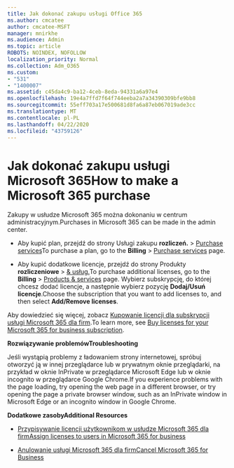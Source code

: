 ```yaml
---
title: Jak dokonać zakupu usługi Office 365
ms.author: cmcatee
author: cmcatee-MSFT
manager: mnirkhe
ms.audience: Admin
ms.topic: article
ROBOTS: NOINDEX, NOFOLLOW
localization_priority: Normal
ms.collection: Adm_O365
ms.custom:
- "531"
- "1400007"
ms.assetid: c45da4c9-ba12-4ceb-8eda-94331a6a97e4
ms.openlocfilehash: 19e4a7ffd7f64f744eeba2a7a34390309bfe9bb8
ms.sourcegitcommit: 55eff703a17e500681d8fa6a87eb067019ade3cc
ms.translationtype: MT
ms.contentlocale: pl-PL
ms.lasthandoff: 04/22/2020
ms.locfileid: "43759126"
---
```

# <a name="how-to-make-a-microsoft-365-purchase"></a><span data-ttu-id="54732-102">Jak dokonać zakupu usługi Microsoft 365</span><span class="sxs-lookup"><span data-stu-id="54732-102">How to make a Microsoft 365 purchase</span></span>

<span data-ttu-id="54732-103">Zakupy w usłudze Microsoft 365 można dokonaniu w centrum administracyjnym.</span><span class="sxs-lookup"><span data-stu-id="54732-103">Purchases in Microsoft 365 can be made in the admin center.</span></span>
  
- <span data-ttu-id="54732-104">Aby kupić plan, przejdź do strony Usługi zakupu **rozliczeń.** \> [Purchase services](https://go.microsoft.com/fwlink/p/?linkid=868433)</span><span class="sxs-lookup"><span data-stu-id="54732-104">To purchase a plan, go to the **Billing** \> [Purchase services](https://go.microsoft.com/fwlink/p/?linkid=868433) page.</span></span>

- <span data-ttu-id="54732-105">Aby kupić dodatkowe licencje, przejdź do strony Produkty **rozliczeniowe** \> [& usług.](https://go.microsoft.com/fwlink/p/?linkid=842054)</span><span class="sxs-lookup"><span data-stu-id="54732-105">To purchase additional licenses, go to the **Billing** \> [Products & services](https://go.microsoft.com/fwlink/p/?linkid=842054) page.</span></span> <span data-ttu-id="54732-106">Wybierz subskrypcję, do której chcesz dodać licencje, a następnie wybierz pozycję **Dodaj/Usuń licencje**.</span><span class="sxs-lookup"><span data-stu-id="54732-106">Choose the subscription that you want to add licenses to, and then select **Add/Remove licenses**.</span></span>
  
<span data-ttu-id="54732-107">Aby dowiedzieć się więcej, zobacz [Kupowanie licencji dla subskrypcji usługi Microsoft 365 dla firm](https://docs.microsoft.com/office365/admin/subscriptions-and-billing/buy-licenses).</span><span class="sxs-lookup"><span data-stu-id="54732-107">To learn more, see [Buy licenses for your Microsoft 365 for business subscription](https://docs.microsoft.com/office365/admin/subscriptions-and-billing/buy-licenses).</span></span>

<span data-ttu-id="54732-108">**Rozwiązywanie problemów**</span><span class="sxs-lookup"><span data-stu-id="54732-108">**Troubleshooting**</span></span>

<span data-ttu-id="54732-109">Jeśli wystąpią problemy z ładowaniem strony internetowej, spróbuj otworzyć ją w innej przeglądarce lub w prywatnym oknie przeglądarki, na przykład w oknie InPrivate w przeglądarce Microsoft Edge lub w oknie incognito w przeglądarce Google Chrome.</span><span class="sxs-lookup"><span data-stu-id="54732-109">If you experience problems with the page loading, try opening the web page in a different browser, or try opening the page a private browser window, such as an InPrivate window in Microsoft Edge or an incognito window in Google Chrome.</span></span> 

<span data-ttu-id="54732-110">**Dodatkowe zasoby**</span><span class="sxs-lookup"><span data-stu-id="54732-110">**Additional Resources**</span></span>
  
- [<span data-ttu-id="54732-111">Przypisywanie licencji użytkownikom w usłudze Microsoft 365 dla firm</span><span class="sxs-lookup"><span data-stu-id="54732-111">Assign licenses to users in Microsoft 365 for business</span></span>](https://docs.microsoft.com/office365/admin/subscriptions-and-billing/assign-licenses-to-users)

- [<span data-ttu-id="54732-112">Anulowanie usługi Microsoft 365 dla firm</span><span class="sxs-lookup"><span data-stu-id="54732-112">Cancel Microsoft 365 for Business</span></span>](https://docs.microsoft.com/office365/admin/subscriptions-and-billing/cancel-your-subscription)